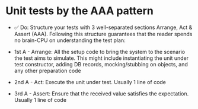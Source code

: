 # Unit tests by the AAA pattern

- :white_check_mark: Do: Structure your tests with 3 well-separated sections Arrange, Act & Assert (AAA). Following this structure guarantees that the reader spends no brain-CPU on understanding the test plan:

- 1st A - Arrange: All the setup code to bring the system to the scenario the test aims to simulate. This might include instantiating the unit under test constructor, adding DB records, mocking/stubbing on objects, and any other preparation code

- 2nd A - Act: Execute the unit under test. Usually 1 line of code

- 3rd A - Assert: Ensure that the received value satisfies the expectation. Usually 1 line of code